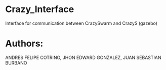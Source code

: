 # Crazy_Interface
Interface for communication between CrazySwarm and CrazyS (gazebo)
# Authors: 
ANDRES FELIPE COTRINO, 
JHON EDWARD GONZALEZ, 
JUAN SEBASTIAN BURBANO
